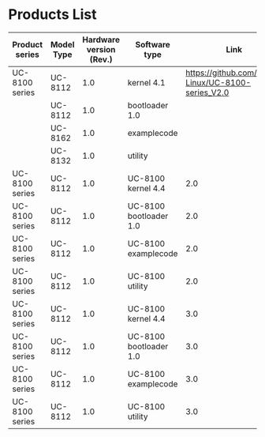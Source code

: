 # Products List
|Product series| Model Type | Hardware version (Rev.)| Software type |Link |
|---|---|---|---|---|
|UC-8100 series| UC-8112|1.0|kernel 4.1      | https://github.com/Moxa-Linux/UC-8100-series_V2.0  |
|              | UC-8112|1.0|bootloader 1.0  |  |
|              | UC-8162|1.0|examplecode     |  |
|              | UC-8132|1.0|utility         |  |
|UC-8100 series| UC-8112|1.0|UC-8100 kernel 4.4      | 2.0  |   |
|UC-8100 series| UC-8112|1.0|UC-8100 bootloader 1.0  | 2.0  |   |
|UC-8100 series| UC-8112|1.0|UC-8100 examplecode     | 2.0  |   |
|UC-8100 series| UC-8112|1.0|UC-8100 utility         | 2.0  |   |
|UC-8100 series| UC-8112|1.0|UC-8100 kernel 4.4      | 3.0  | https://github.com/Moxa-Linux/am335x-linux-4.4/tree/UC8100_V3.1 |
|UC-8100 series| UC-8112|1.0|UC-8100 bootloader 1.0  | 3.0  |   |
|UC-8100 series| UC-8112|1.0|UC-8100 examplecode     | 3.0  |   |
|UC-8100 series| UC-8112|1.0|UC-8100 utility         | 3.0  | https://github.com/Moxa-Linux/resize-image |

